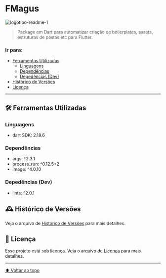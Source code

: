 # FMagus

![logotipo-readme-1](https://user-images.githubusercontent.com/92796645/213289150-fc14fc96-549f-4779-bbb8-5613f5f5a2a2.jpg)

> Package em Dart para automatizar criação de boilerplates, assets, estruturas de pastas etc para Flutter.

### Ir para:
  - [Ferramentas Utilizadas](#-ferramentas-utilizadas)
    - [Linguagens](#linguagens)
    - [Dependências](#dependências)
    - [Depedências (Dev)](#depedências-dev)
  - [Histórico de Versões](#️-histórico-de-versões)
  - [Licença](#-licença)

---

## 🛠 Ferramentas Utilizadas

### Linguagens
* dart SDK: 2.18.6

### Dependências
* args: ^2.3.1
* process_run: ^0.12.5+2
* image: ^4.0.10

### Depedências (Dev)
* lints: ^2.0.1

## 🕰️ Histórico de Versões
Veja o arquivo de [Histórico de Versões](CHANGELOG.md) para mais detalhes.

## 📝 Licença
Esse projeto está sob licença. Veja o arquivo de [Licença](LICENSE) para mais detalhes.

---

[⬆ Voltar ao topo](#magus)<br>
